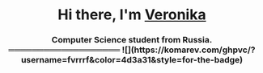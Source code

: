 <h1 align="center">Hi there, I'm <a href="https://github.com/fvrrrf" target="_blank">Veronika</a>
<h3 align="center">Computer Science student from Russia.</a>
═══════════════════
![](https://komarev.com/ghpvc/?username=fvrrrf&color=4d3a31&style=for-the-badge)
